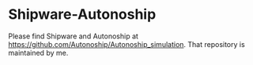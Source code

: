 # Shipware-Autonoship

Please find Shipware and Autonoship at https://github.com/Autonoship/Autonoship_simulation. That repository is maintained by me.
